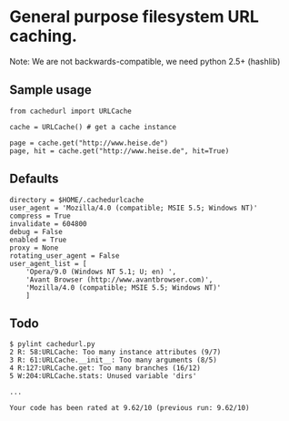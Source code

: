 General purpose filesystem URL caching. 
=======================================

Note: We are not backwards-compatible, 
    we need python 2.5+ (hashlib)

Sample usage
------------

    from cachedurl import URLCache

    cache = URLCache() # get a cache instance

    page = cache.get("http://www.heise.de")
    page, hit = cache.get("http://www.heise.de", hit=True)

Defaults
--------

    directory = $HOME/.cachedurlcache
    user_agent = 'Mozilla/4.0 (compatible; MSIE 5.5; Windows NT)'
    compress = True
    invalidate = 604800
    debug = False
    enabled = True
    proxy = None
    rotating_user_agent = False
    user_agent_list = [
        'Opera/9.0 (Windows NT 5.1; U; en) ',
        'Avant Browser (http://www.avantbrowser.com)',
        'Mozilla/4.0 (compatible; MSIE 5.5; Windows NT)'
        ]

Todo
----

    $ pylint cachedurl.py
    2 R: 58:URLCache: Too many instance attributes (9/7)
    3 R: 61:URLCache.__init__: Too many arguments (8/5)
    4 R:127:URLCache.get: Too many branches (16/12)
    5 W:204:URLCache.stats: Unused variable 'dirs'

    ...

    Your code has been rated at 9.62/10 (previous run: 9.62/10)

